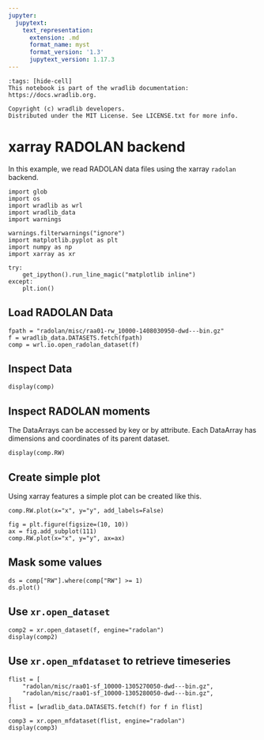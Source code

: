```yaml
---
jupyter:
  jupytext:
    text_representation:
      extension: .md
      format_name: myst
      format_version: '1.3'
      jupytext_version: 1.17.3
---
```


```{raw-cell}
:tags: [hide-cell]
This notebook is part of the wradlib documentation: https://docs.wradlib.org.

Copyright (c) wradlib developers.
Distributed under the MIT License. See LICENSE.txt for more info.
```

# xarray RADOLAN backend

In this example, we read RADOLAN data files using the xarray `radolan` backend.

```{code-cell} python
import glob
import os
import wradlib as wrl
import wradlib_data
import warnings

warnings.filterwarnings("ignore")
import matplotlib.pyplot as plt
import numpy as np
import xarray as xr

try:
    get_ipython().run_line_magic("matplotlib inline")
except:
    plt.ion()
```

## Load RADOLAN Data

```{code-cell} python
fpath = "radolan/misc/raa01-rw_10000-1408030950-dwd---bin.gz"
f = wradlib_data.DATASETS.fetch(fpath)
comp = wrl.io.open_radolan_dataset(f)
```

## Inspect Data

```{code-cell} python
display(comp)
```

## Inspect RADOLAN moments

The DataArrays can be accessed by key or by attribute. Each DataArray has dimensions and coordinates of its parent dataset.

```{code-cell} python
display(comp.RW)
```

## Create simple plot

Using xarray features a simple plot can be created like this.

```{code-cell} python
comp.RW.plot(x="x", y="y", add_labels=False)
```

```{code-cell} python
fig = plt.figure(figsize=(10, 10))
ax = fig.add_subplot(111)
comp.RW.plot(x="x", y="y", ax=ax)
```

## Mask some values

```{code-cell} python
ds = comp["RW"].where(comp["RW"] >= 1)
ds.plot()
```

## Use `xr.open_dataset`


```{code-cell} python
comp2 = xr.open_dataset(f, engine="radolan")
display(comp2)
```

## Use `xr.open_mfdataset` to retrieve timeseries

```{code-cell} python
flist = [
    "radolan/misc/raa01-sf_10000-1305270050-dwd---bin.gz",
    "radolan/misc/raa01-sf_10000-1305280050-dwd---bin.gz",
]
flist = [wradlib_data.DATASETS.fetch(f) for f in flist]
```

```{code-cell} python
comp3 = xr.open_mfdataset(flist, engine="radolan")
display(comp3)
```
